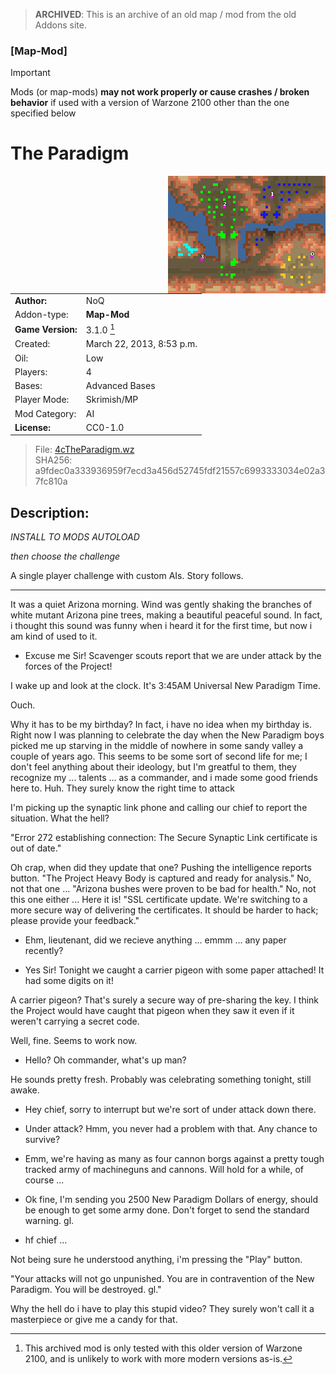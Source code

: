 > **ARCHIVED**: This is an archive of an old map / mod from the old Addons site.

### [Map-Mod]

> [!IMPORTANT]
> Mods (or map-mods) **may not work properly or cause crashes / broken behavior** if used with a version of Warzone 2100 other than the one specified below

# The Paradigm

<img src="./preview.jpg" align="right" />

| | |
| - | - |
| __Author:__ | NoQ |
| Addon-type: | __Map-Mod__ |
| __Game Version:__ | 3.1.0 [^1] |
| Created: | March 22, 2013, 8:53 p.m. |
| Oil: | Low |
| Players: | 4 |
| Bases: | Advanced Bases |
| Player Mode: | Skrimish/MP |
| Mod Category: | AI |
| __License:__ | CC0-1.0 |

> File: [4cTheParadigm.wz](https://github.com/Warzone2100/old-addons-site/raw/main/assets/27/4cTheParadigm.wz)  
> SHA256: a9fdec0a333936959f7ecd3a456d52745fdf21557c6993333034e02a37fc810a

## Description:

*INSTALL TO MODS AUTOLOAD* 

*then choose the challenge*

A single player challenge with custom AIs. Story follows.

_________________________

It was a quiet Arizona morning. Wind was gently shaking the branches of white mutant Arizona pine trees, making a beautiful peaceful sound. In fact, i thought this sound was funny when i heard it for the first time, but now i am kind of used to it.

- Excuse me Sir! Scavenger scouts report that we are under attack by the forces of the Project!

I wake up and look at the clock. It's 3:45AM Universal New Paradigm Time. 

Ouch.

Why it has to be my birthday?  In fact, i have no idea when my birthday is. Right now I was planning to celebrate the day when the New Paradigm boys picked me up starving in the middle of nowhere in some sandy valley a couple of years ago. This seems to be some sort of second life for me; I don't feel anything about their ideology, but I'm greatful to them, they recognize my ... talents ... as a commander, and i made some good friends here to. Huh. They surely know the right time to attack 

I'm picking up the synaptic link phone and calling our chief to report the situation. What the hell? 

"Error 272 establishing connection: The Secure Synaptic Link certificate is out of date."

Oh crap, when did they update that one? Pushing the intelligence reports button. "The Project Heavy Body is captured and ready for analysis." No, not that one ... "Arizona bushes were proven to be bad for health." No, not this one either ... Here it is! "SSL certificate update. We're switching to a more secure way of delivering the certificates. It should be harder to hack; please provide your feedback." 

- Ehm, lieutenant, did we recieve anything ... emmm ... any paper recently?

- Yes Sir! Tonight we caught a carrier pigeon with some paper attached! It had some digits on it!

A carrier pigeon?  That's surely a secure way of pre-sharing the key. I think the Project would have caught that pigeon when they saw it even if it weren't carrying a secret code. 

Well, fine. Seems to work now.

- Hello? Oh commander, what's up man?

He sounds pretty fresh. Probably was celebrating something tonight, still awake. 

- Hey chief, sorry to interrupt but we're sort of under attack down there.

- Under attack? Hmm, you never had a problem with that. Any chance to survive?

- Emm, we're having as many as four cannon borgs against a pretty tough tracked army of machineguns and cannons. Will hold for a while, of course ...

- Ok fine, I'm sending you 2500 New Paradigm Dollars of energy, should be enough to get some army done. Don't forget to send the standard warning. gl.

- hf chief ... 

Not being sure he understood anything, i'm pressing the "Play" button. 

"Your attacks will not go unpunished. You are in contravention of the New Paradigm. You will be destroyed. gl."

Why the hell do i have to play this stupid video? They surely won't call it a masterpiece or give me a candy for that. 



[^1]: This archived mod is only tested with this older version of Warzone 2100, and is unlikely to work with more modern versions as-is.
